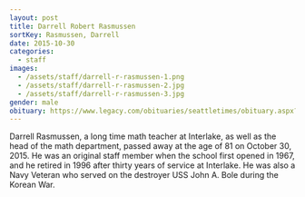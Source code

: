 ```yaml
---
layout: post
title: Darrell Robert Rasmussen
sortKey: Rasmussen, Darrell
date: 2015-10-30
categories:
  - staff
images:
  - /assets/staff/darrell-r-rasmussen-1.png
  - /assets/staff/darrell-r-rasmussen-2.jpg
  - /assets/staff/darrell-r-rasmussen-3.jpg
gender: male
obituary: https://www.legacy.com/obituaries/seattletimes/obituary.aspx?n=darrell-robert-rasmussen&pid=176371282
---
```


Darrell Rasmussen, a long time math teacher at Interlake, as well as the head of the math department, passed away at the age of 81 on October 30, 2015. He was an original staff member when the school first opened in 1967, and he retired in 1996 after thirty years of service at Interlake. He was also a Navy Veteran who served on the destroyer USS John A. Bole during the Korean War.
